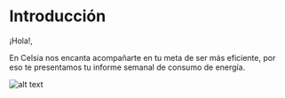 # Introducción

¡Hola!,

En Celsia nos encanta acompañarte en tu meta de ser más eficiente, por eso te presentamos tu informe semanal de consumo de energía.

![alt text](https://www.celsia.com/wp-content/uploads/2021/11/Celsia-Horizonal-Eslogan_Jpg.jpg)
